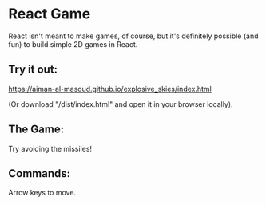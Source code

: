 # React Game

React isn't meant to make games, of course, but it's definitely possible (and fun) to build simple 2D games in React.

## Try it out:

<a href="https://aiman-al-masoud.github.io/explosive_skies/index.html
">https://aiman-al-masoud.github.io/explosive_skies/index.html</a>

(Or download "/dist/index.html" and open it in your browser locally).


## The Game:
Try avoiding the missiles!

## Commands:
Arrow keys to move.




